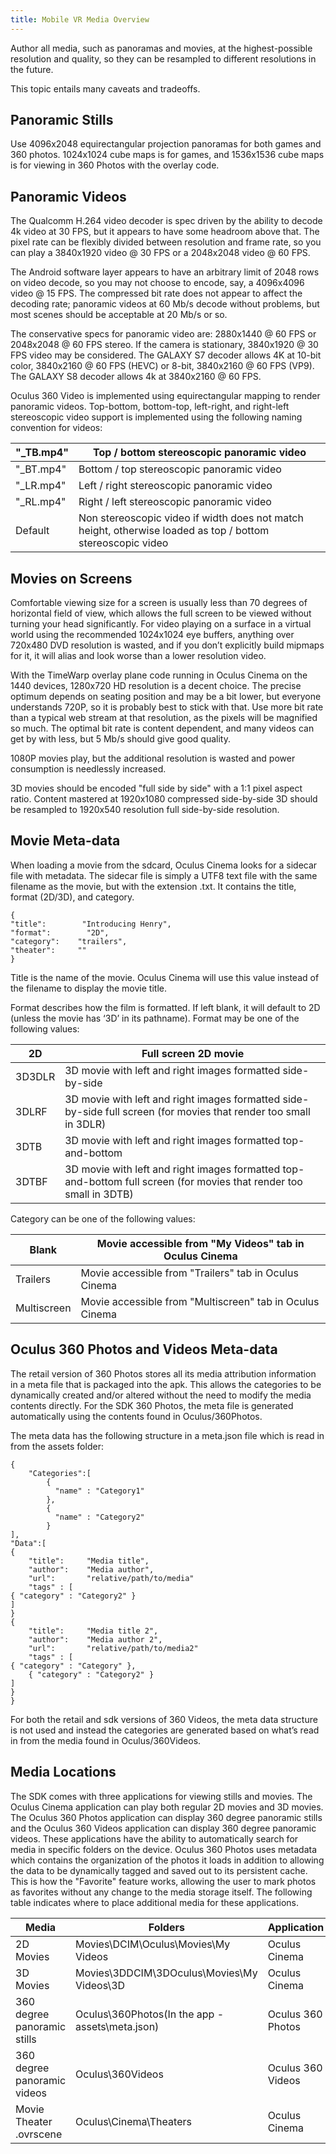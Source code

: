 ```yaml
---
title: Mobile VR Media Overview
---
```




Author all media, such as panoramas and movies, at the highest-possible resolution and quality, so they can be resampled to different resolutions in the future.

This topic entails many caveats and tradeoffs.

## Panoramic Stills



Use 4096x2048 equirectangular projection panoramas for both games and 360 photos. 1024x1024 cube maps is for games, and 1536x1536 cube maps is for viewing in 360 Photos with the overlay code.

## Panoramic Videos



The Qualcomm H.264 video decoder is spec driven by the ability to decode 4k video at 30 FPS, but it appears to have some headroom above that. The pixel rate can be flexibly divided between resolution and frame rate, so you can play a 3840x1920 video @ 30 FPS or a 2048x2048 video @ 60 FPS.

The Android software layer appears to have an arbitrary limit of 2048 rows on video decode, so you may not choose to encode, say, a 4096x4096 video @ 15 FPS. The compressed bit rate does not appear to affect the decoding rate; panoramic videos at 60 Mb/s decode without problems, but most scenes should be acceptable at 20 Mb/s or so.

The conservative specs for panoramic video are: 2880x1440 @ 60 FPS or 2048x2048 @ 60 FPS stereo. If the camera is stationary, 3840x1920 @ 30 FPS video may be considered. The GALAXY S7 decoder allows 4K at 10-bit color, 3840x2160 @ 60 FPS (HEVC) or 8-bit, 3840x2160 @ 60 FPS (VP9). The GALAXY S8 decoder allows 4k at 3840x2160 @ 60 FPS.

Oculus 360 Video is implemented using equirectangular mapping to render panoramic videos. Top-bottom, bottom-top, left-right, and right-left stereoscopic video support is implemented using the following naming convention for videos:

| "_TB.mp4" |                                 Top / bottom stereoscopic panoramic video                                 |
|-----------|------------------------------------------------------------------------------------------------------------|
| "_BT.mp4" |                                 Bottom / top stereoscopic panoramic video                                 |
| "_LR.mp4" |                                 Left / right stereoscopic panoramic video                                 |
| "_RL.mp4" |                                 Right / left stereoscopic panoramic video                                 |
|  Default  | Non stereoscopic video if width does not match height, otherwise loaded as top / bottom stereoscopic video |

## Movies on Screens



Comfortable viewing size for a screen is usually less than 70 degrees of horizontal field of view, which allows the full screen to be viewed without turning your head significantly. For video playing on a surface in a virtual world using the recommended 1024x1024 eye buffers, anything over 720x480 DVD resolution is wasted, and if you don’t explicitly build mipmaps for it, it will alias and look worse than a lower resolution video.

With the TimeWarp overlay plane code running in Oculus Cinema on the 1440 devices, 1280x720 HD resolution is a decent choice. The precise optimum depends on seating position and may be a bit lower, but everyone understands 720P, so it is probably best to stick with that. Use more bit rate than a typical web stream at that resolution, as the pixels will be magnified so much. The optimal bit rate is content dependent, and many videos can get by with less, but 5 Mb/s should give good quality.

1080P movies play, but the additional resolution is wasted and power consumption is needlessly increased.

3D movies should be encoded "full side by side" with a 1:1 pixel aspect ratio. Content mastered at 1920x1080 compressed side-by-side 3D should be resampled to 1920x540 resolution full side-by-side resolution.

## Movie Meta-data



When loading a movie from the sdcard, Oculus Cinema looks for a sidecar file with metadata. The sidecar file is simply a UTF8 text file with the same filename as the movie, but with the extension .txt. It contains the title, format (2D/3D), and category.

```
{
"title":        "Introducing Henry",
"format":        "2D",
"category":    "trailers",
"theater":     ""
}
```

Title is the name of the movie. Oculus Cinema will use this value instead of the filename to display the movie title.

Format describes how the film is formatted. If left blank, it will default to 2D (unless the movie has ‘3D’ in its pathname). Format may be one of the following values:

|   2D   |                                                Full screen 2D movie                                                |
|--------|---------------------------------------------------------------------------------------------------------------------|
| 3D3DLR |                             3D movie with left and right images formatted side-by-side                             |
| 3DLRF |  3D movie with left and right images formatted side-by-side full screen (for movies that render too small in 3DLR)  |
|  3DTB  |                            3D movie with left and right images formatted top-and-bottom                            |
| 3DTBF | 3D movie with left and right images formatted top-and-bottom full screen (for movies that render too small in 3DTB) |

Category can be one of the following values:

|    Blank    |  Movie accessible from "My Videos" tab in Oculus Cinema  |
|-------------|----------------------------------------------------------|
|  Trailers  |  Movie accessible from "Trailers" tab in Oculus Cinema  |
| Multiscreen | Movie accessible from "Multiscreen" tab in Oculus Cinema |

## Oculus 360 Photos and Videos Meta-data



The retail version of 360 Photos stores all its media attribution information in a meta file that is packaged into the apk. This allows the categories to be dynamically created and/or altered without the need to modify the media contents directly. For the SDK 360 Photos, the meta file is generated automatically using the contents found in Oculus/360Photos. 

The meta data has the following structure in a meta.json file which is read in from the assets folder:

```
{
    "Categories":[
        {
          "name" : "Category1"
        },
        {
          "name" : "Category2"
        }
],
"Data":[
{
    "title":     "Media title",
    "author":    "Media author",
    "url":       "relative/path/to/media"
    "tags" : [ 
{ "category" : "Category2" } 
]
}
{
    "title":     "Media title 2",
    "author":    "Media author 2",
    "url":       "relative/path/to/media2"
    "tags" : [ 
{ "category" : "Category" },
    { "category" : "Category2" } 
]
}
}
```

For both the retail and sdk versions of 360 Videos, the meta data structure is not used and instead the categories are generated based on what’s read in from the media found in Oculus/360Videos.

## Media Locations



The SDK comes with three applications for viewing stills and movies. The Oculus Cinema application can play both regular 2D movies and 3D movies. The Oculus 360 Photos application can display 360 degree panoramic stills and the Oculus 360 Videos application can display 360 degree panoramic videos. These applications have the ability to automatically search for media in specific folders on the device. Oculus 360 Photos uses metadata which contains the organization of the photos it loads in addition to allowing the data to be dynamically tagged and saved out to its persistent cache. This is how the "Favorite" feature works, allowing the user to mark photos as favorites without any change to the media storage itself. The following table indicates where to place additional media for these applications.

|            Media            |                     Folders                     |    Application    |
|-----------------------------|-------------------------------------------------|-------------------|
|          2D Movies          |       Movies\DCIM\Oculus\Movies\My Videos       |   Oculus Cinema   |
|          3D Movies          |   Movies\3DDCIM\3DOculus\Movies\My Videos\3D   |   Oculus Cinema   |
| 360 degree panoramic stills | Oculus\360Photos(In the app - assets\meta.json) | Oculus 360 Photos |
| 360 degree panoramic videos |                Oculus\360Videos                | Oculus 360 Videos |
|   Movie Theater .ovrscene   |             Oculus\Cinema\Theaters             |   Oculus Cinema   |

